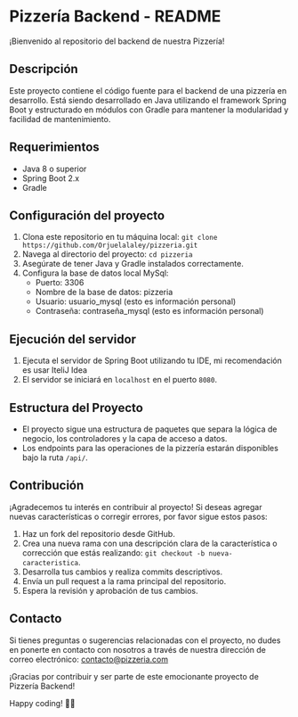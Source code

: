# Pizzería Backend - README

¡Bienvenido al repositorio del backend de nuestra Pizzería!

## Descripción
Este proyecto contiene el código fuente para el backend de una pizzería en desarrollo. Está siendo desarrollado en Java utilizando el framework Spring Boot y estructurado en módulos con Gradle para mantener la modularidad y facilidad de mantenimiento.

## Requerimientos
- Java 8 o superior
- Spring Boot 2.x
- Gradle

## Configuración del proyecto
1. Clona este repositorio en tu máquina local: `git clone https://github.com/Orjuelalaley/pizzeria.git`
2. Navega al directorio del proyecto: `cd pizzeria`
3. Asegúrate de tener Java y Gradle instalados correctamente.
4. Configura la base de datos local MySql:
   - Puerto: 3306
   - Nombre de la base de datos: pizzeria
   - Usuario: usuario_mysql (esto es información personal)
   - Contraseña: contraseña_mysql (esto es información personal)

## Ejecución del servidor
1. Ejecuta el servidor de Spring Boot utilizando tu IDE, mi recomendación es usar IteliJ Idea
2. El servidor se iniciará en `localhost` en el puerto `8080`.

## Estructura del Proyecto
- El proyecto sigue una estructura de paquetes que separa la lógica de negocio, los controladores y la capa de acceso a datos.
- Los endpoints para las operaciones de la pizzería estarán disponibles bajo la ruta `/api/`.

## Contribución
¡Agradecemos tu interés en contribuir al proyecto! Si deseas agregar nuevas características o corregir errores, por favor sigue estos pasos:
1. Haz un fork del repositorio desde GitHub.
2. Crea una nueva rama con una descripción clara de la característica o corrección que estás realizando: `git checkout -b nueva-caracteristica`.
3. Desarrolla tus cambios y realiza commits descriptivos.
4. Envía un pull request a la rama principal del repositorio.
5. Espera la revisión y aprobación de tus cambios.

## Contacto
Si tienes preguntas o sugerencias relacionadas con el proyecto, no dudes en ponerte en contacto con nosotros a través de nuestra dirección de correo electrónico: contacto@pizzeria.com

¡Gracias por contribuir y ser parte de este emocionante proyecto de Pizzería Backend!

Happy coding! 🍕🚀
